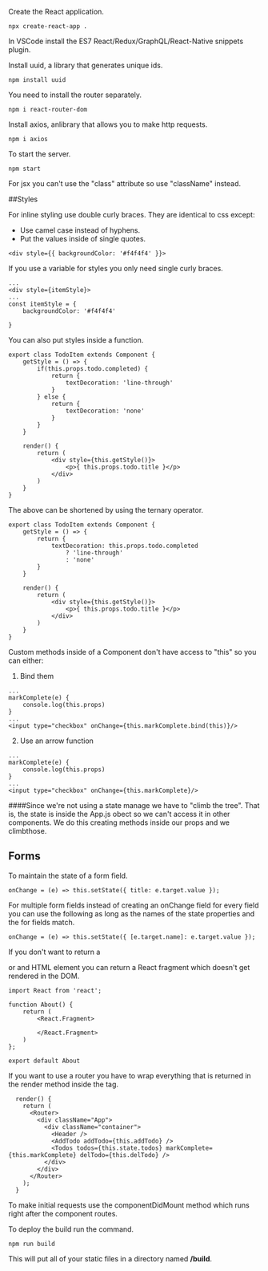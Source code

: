 Create the React application.
```
npx create-react-app .
```
In VSCode install the ES7 React/Redux/GraphQL/React-Native snippets plugin.

Install uuid, a library that generates unique ids.
```
npm install uuid
```

You need to install the router separately.
```
npm i react-router-dom
```

Install axios, anlibrary that allows you to make http requests.
```
npm i axios
```

To start the server.
```
npm start
```

For jsx you can't use the "class" attribute so use "className" instead.

##Styles

For inline styling use double curly braces. They are identical to css except:
- Use camel case instead of hyphens.
- Put the values inside of single quotes.
```
<div style={{ backgroundColor: '#f4f4f4' }}>
```

If you use a variable for styles you only need single curly braces.
```
...
<div style={itemStyle}>
...
const itemStyle = {
    backgroundColor: '#f4f4f4'

}
```

You can also put styles inside a function.
```
export class TodoItem extends Component {
    getStyle = () => {
        if(this.props.todo.completed) {
            return {
                textDecoration: 'line-through'
            }
        } else {
            return {
                textDecoration: 'none'
            }
        }
    }

    render() {
        return (
            <div style={this.getStyle()}>
                <p>{ this.props.todo.title }</p>
            </div>
        )
    }
}
```

The above can be shortened by using the ternary operator.
```
export class TodoItem extends Component {
    getStyle = () => {
        return {
            textDecoration: this.props.todo.completed
                ? 'line-through'
                : 'none'
        }
    }

    render() {
        return (
            <div style={this.getStyle()}>
                <p>{ this.props.todo.title }</p>
            </div>
        )
    }
}
```

Custom methods inside of a Component don't have access to "this" so you can either:
1. Bind them
```
...
markComplete(e) {
    console.log(this.props)
}
...
<input type="checkbox" onChange={this.markComplete.bind(this)}/>
```
2. Use an arrow function
```
...
markComplete(e) {
    console.log(this.props)
}
...
<input type="checkbox" onChange={this.markComplete}/>
```

####Since we're not using a state manage we have to "climb the tree".
That is, the state is inside the App.js obect so we can't access it in other components. We do this creating methods inside our props and we climbthose.

## Forms
To maintain the state of a form field.
```
onChange = (e) => this.setState({ title: e.target.value });
```
For multiple form fields instead of creating an onChange field for every field you can use the following as long as the names of the state properties and the for fields match.
```
onChange = (e) => this.setState({ [e.target.name]: e.target.value });
```

If you don't want to return a <div> or and HTML element you can return a React fragment which doesn't get rendered in the DOM.
```
import React from 'react';

function About() {
    return (
        <React.Fragment>
            
        </React.Fragment>
    )
};

export default About
```

If you want to use a router you have to wrap everything that is returned in the render method inside the <Router> tag.
```
  render() {
    return (
      <Router>
        <div className="App">
          <div className="container">
            <Header />
            <AddTodo addTodo={this.addTodo} />
            <Todos todos={this.state.todos} markComplete={this.markComplete} delTodo={this.delTodo} />
          </div>
        </div>
      </Router>
    );
  }
```

To make initial requests use the componentDidMount method which runs right after the component routes.

To deploy the build run the command.
```
npm run build
```
This will put all of your static files in a directory named **/build**.
